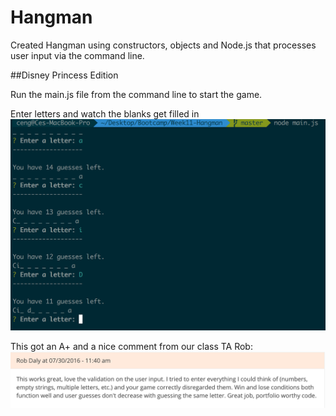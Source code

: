 # Hangman
Created Hangman using constructors, objects and Node.js that processes user input via the command line.

##Disney Princess Edition

Run the main.js file from the command line to start the game.

Enter letters and watch the blanks get filled in
![Screenshot](/hangman-screen.png)


This got an A+ and a nice comment from our class TA Rob:
![Screenshot](/rob-digs-it.png)